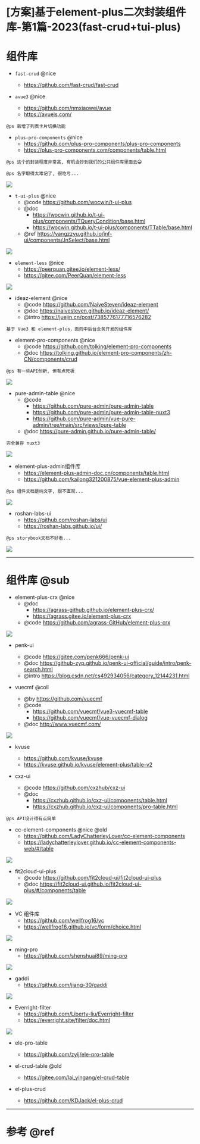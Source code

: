 # [方案]基于element-plus二次封装组件库-第1篇-2023(fast-crud+tui-plus)

# 组件库

- `fast-crud` @nice
    - https://github.com/fast-crud/fast-crud

- `avue3` @nice
    - https://github.com/nmxiaowei/avue
    - https://avuejs.com/

```
@ps 新增了列表卡片切换功能
```

- `plus-pro-components` @nice
    - https://github.com/plus-pro-components/plus-pro-components
    - https://plus-pro-components.com/components/table.html

```
@ps 这个的封装程度非常高, 有机会抄到我们的公共组件库里面去😀

@ps 名字取得太难记了, 很吃亏...
```

![](https://luo0412.oss-cn-hangzhou.aliyuncs.com/1697733452661-NM6wrjrtCbC3-image.png)

- `t-ui-plus` @nice
    - @code https://github.com/wocwin/t-ui-plus
    - @doc 
        - https://wocwin.github.io/t-ui-plus/components/TQueryCondition/base.html
        - https://wocwin.github.io/t-ui-plus/components/TTable/base.html
    - @ref https://yangzzyu.github.io/jnf-ui/components/JnSelect/base.html

![](https://luo0412.oss-cn-hangzhou.aliyuncs.com/1697733637783-yJsmix6jwDBM-image.png)    

- `element-less` @nice
    - https://peerquan.gitee.io/element-less/
    - https://gitee.com/PeerQuan/element-less

![](https://luo0412.oss-cn-hangzhou.aliyuncs.com/1719329552844-nbE2NSPTQbYR-image.png)    

- ideaz-element @nice
    - @code https://github.com/NaiveSteven/ideaz-element
    - @doc https://naivesteven.github.io/ideaz-element/
    - @intro https://juejin.cn/post/7385776177716576282

```
基于 Vue3 和 element-plus，面向中后台业务开发的组件库
```

- element-pro-components @nice
    - @code https://github.com/tolking/element-pro-components
    - @doc https://tolking.github.io/element-pro-components/zh-CN/components/crud

```
@ps 有一些API创新, 但有点死板
```

![](https://luo0412.oss-cn-hangzhou.aliyuncs.com/1699451370289-KrismBmMXm5b-image.png)



- pure-admin-table @nice
    - @code
        - https://github.com/pure-admin/pure-admin-table
        - https://github.com/pure-admin/pure-admin-table-nuxt3
        - https://github.com/pure-admin/vue-pure-admin/tree/main/src/views/pure-table
    - @doc https://pure-admin.github.io/pure-admin-table/

```
完全兼容 nuxt3
```

![](https://luo0412.oss-cn-hangzhou.aliyuncs.com/1709523355546-sQSbSHKEWDTS-image.png)

- element-plus-admin组件库
    - https://element-plus-admin-doc.cn/components/table.html
    - https://github.com/kailong321200875/vue-element-plus-admin

```
@ps 组件文档是纯文字, 很不直观...
```

![](https://luo0412.oss-cn-hangzhou.aliyuncs.com/1697733910608-5SaEYRm6FZx8-image.png)



- roshan-labs-ui
    - https://github.com/roshan-labs/ui
    - https://roshan-labs.github.io/ui/

```
@ps storybook文档不好看...
```

![](https://luo0412.oss-cn-hangzhou.aliyuncs.com/1697734253480-47GiZRw2pBea-image.png)


---


# 组件库 @sub

- element-plus-crx @nice
    - @doc
        - https://agrass-github.github.io/element-plus-crx/
        - https://agrass.gitee.io/element-plus-crx
    - @code https://github.com/agrass-GitHub/element-plus-crx

![](https://luo0412.oss-cn-hangzhou.aliyuncs.com/1697733825060-5Fyyw8NbKPtS-image.png)

- penk-ui
    - @code https://gitee.com/penk666/penk-ui
    - @doc https://github-zyp.github.io/penk-ui-official/guide/intro/penk-search.html
    - @intro https://blog.csdn.net/cs492934056/category_12144231.html

- vuecmf @coll
    - @by https://github.com/vuecmf
    - @code 
        - https://github.com/vuecmf/vue3-vuecmf-table
        - https://github.com/vuecmf/vue-vuecmf-dialog
    - @doc http://www.vuecmf.com/

![](https://luo0412.oss-cn-hangzhou.aliyuncs.com/1697733939513-JWm8zjnbPtkk-image.png)

- kvuse
    - https://github.com/kvuse/kvuse
    - https://kvuse.github.io/kvuse/element-plus/table-v2

- cxz-ui
    - @code https://github.com/cxzhub/cxz-ui
    - @doc
        - https://cxzhub.github.io/cxz-ui/components/table.html
        - https://cxzhub.github.io/cxz-ui/components/pro-table.html

```
@ps API设计得有点简单
```

- cc-element-components @nice @old
    - https://github.com/LadyChatterleyLover/cc-element-components
    - https://ladychatterleylover.github.io/cc-element-components-web/#/table

![](https://luo0412.oss-cn-hangzhou.aliyuncs.com/1697734289628-5DcRwMWTe25N-image.png)

- fit2cloud-ui-plus
    - @code https://github.com/fit2cloud-ui/fit2cloud-ui-plus
    - @doc https://fit2cloud-ui.github.io/fit2cloud-ui-plus/#/components/table

![](https://luo0412.oss-cn-hangzhou.aliyuncs.com/1697734391314-fZdK8Fx4dWea-image.png)

- VC 组件库
    - https://github.com/wellfrog16/vc
    - https://wellfrog16.github.io/vc/form/choice.html

![](https://luo0412.oss-cn-hangzhou.aliyuncs.com/1697721988159-KQRmTXrQ4Jei-image.png)



- ming-pro
    - https://github.com/shenshuai89/ming-pro

![](https://luo0412.oss-cn-hangzhou.aliyuncs.com/1697734651989-R8hHx8wNCS8W-image.png)

- gaddi
    - https://github.com/jiang-30/gaddi

![](https://luo0412.oss-cn-hangzhou.aliyuncs.com/1697734621426-2cjXB2kXstDf-image.png)


- Everright-filter
    - https://github.com/Liberty-liu/Everright-filter
    - https://everright.site/filter/doc.html

![](https://luo0412.oss-cn-hangzhou.aliyuncs.com/1697732894563-rfRAKtGaGwYm-image.png)


- ele-pro-table
    - https://github.com/zyij/ele-pro-table

- el-crud-table @old
    - https://gitee.com/lai_yingang/el-crud-table    

- el-plus-crud
    - https://github.com/KDJack/el-plus-crud

---

# 参考 @ref